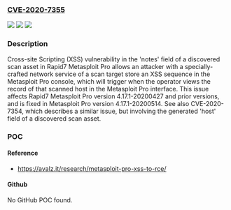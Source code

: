 ### [CVE-2020-7355](https://cve.mitre.org/cgi-bin/cvename.cgi?name=CVE-2020-7355)
![](https://img.shields.io/static/v1?label=Product&message=Metasploit%20Pro&color=blue)
![](https://img.shields.io/static/v1?label=Version&message=4.17.1-20200427%3C%3D%204.17.1-20200427%20&color=brighgreen)
![](https://img.shields.io/static/v1?label=Vulnerability&message=CWE-79%20Cross-site%20Scripting%20(XSS)&color=brighgreen)

### Description

Cross-site Scripting (XSS) vulnerability in the 'notes' field of a discovered scan asset in Rapid7 Metasploit Pro allows an attacker with a specially-crafted network service of a scan target store an XSS sequence in the Metasploit Pro console, which will trigger when the operator views the record of that scanned host in the Metasploit Pro interface. This issue affects Rapid7 Metasploit Pro version 4.17.1-20200427 and prior versions, and is fixed in Metasploit Pro version 4.17.1-20200514. See also CVE-2020-7354, which describes a similar issue, but involving the generated 'host' field of a discovered scan asset.

### POC

#### Reference
- https://avalz.it/research/metasploit-pro-xss-to-rce/

#### Github
No GitHub POC found.


